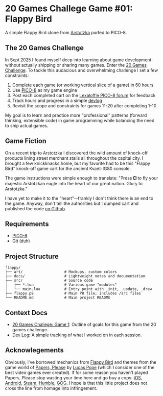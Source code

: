 # 20 Games Challege Game #01: Flappy Bird

A simple Flappy Bird clone from [Arstotzka](https://papersplea.se) ported to PICO-8. 

## The 20 Games Challenge

In Sept 2025 I found myself deep into learning about game development without actually shipping or sharing many games. Enter the [20 Games Challenge](https://20_games_challenge.gitlab.io). To tackle this audacious and overwhelming challenge I set a few constraints:

1. Complete each game (or working vertical slice of a game) in 60 hours
2. Use [PICO-8](https://www.lexaloffle.com/dl/docs/pico-8_manual.html) as my game engine
3. Post each completed cart on the [Lexaloffle PICO-8 forum](https://www.lexaloffle.com/bbs/?cat=7) for feedback
4. Track hours and progress in a simple [devlog](/docs/devlog.md)
5. Revisit the scope and constraints for games 11-20 after completing 1-10

My goal is to learn and practice more "professional" patterns (forward thinking, extensible code) in game programming while balancing the need to ship actual games.


## Game Fiction

On a recent trip to Arstotzka I discovered the wild amount of knock-off products lining street merchant stalls all throughout the capital city. I brought a few knickknacks home, but my favorite had to be this "Flappy Bird" knock-off game cart for the ancient Kvant-IG80 console.

The game instructions were simple enough to translate: "Press ❎ to fly your majestic Arstotzkan eagle into the heart of our great nation. Glory to Arstotzka." 

I have yet to make it to the "heart"--frankly I don't think there is an end to the game. Anyway, don't tell the authorities but I dumped cart and published the code [on Github](https://github.com/pixelrip/flappy).


## Requirements

- [PICO-8](https://www.lexaloffle.com/pico-8.php)
- Git (duh)

## Project Structure

```plaintext
flappy/
├── art/                   # Mockups, custom colors
├── docs/                  # Lightweight notes and documentation
├── src/                   # Source code
│   ├── *.lua              # Various game "modules"
│   └── main.lua           # Entry point with _init, _update, _draw
├── flappy.p8              # Main P8 file; includes /src files
└── README.md              # Main project README
```

## Context Docs

- [20 Games Challege: Game 1](/docs/20-games-challenge.md): Outline of goals for this game from the 20 games challenge.
- [Dev Log](/docs/devlog.md): A simple tracking of what I worked on in each session.

## Acknowlegements

Obviously, I've borrowed mechanics from [Flappy Bird](https://en.wikipedia.org/wiki/Flappy_Bird) and themes from the game world of [Papers, Please](https://papersplea.se) by [Lucas Pope](https://www.dukope.com) (which I consider one of the best video games ever created). If for some reason you haven't played Papers, Please stop wasting your time here and go buy a copy: [iOS](https://apps.apple.com/us/app/papers-please/id935216956?ls=1), [Android](https://play.google.com/store/apps/details?id=com.llc3909.papersplease), [Steam](http://store.steampowered.com/app/239030), [Humble](https://www.humblebundle.com/store/p/papersplease_storefront), [GOG](http://www.gog.com/gamecard/papers_please). I hope is that this little project does not cross the line from homage into infringement.
